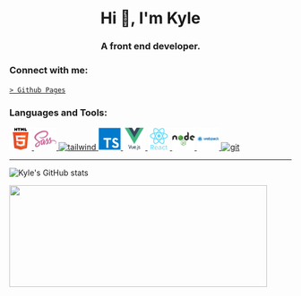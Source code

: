 <h1 align="center">Hi 👋, I'm Kyle</h1>
<h3 align="center">A front end developer.</h3>

<h3 align="left">Connect with me:</h3>

[`> Github Pages`](https://jhxxs.github.io "🍵路漫漫其修远兮")

<p align="left"></p>

<h3 align="left">Languages and Tools:</h3>
<p align="left">
<!-- <a href="https://www.w3schools.com/css/" target="_blank" rel="noreferrer"> <img src="https://raw.githubusercontent.com/devicons/devicon/master/icons/css3/css3-original-wordmark.svg" alt="css3" width="40" height="40"/> </a>  -->
<a href="https://www.w3.org/html/" target="_blank" rel="noreferrer"> <img src="https://raw.githubusercontent.com/devicons/devicon/master/icons/html5/html5-original-wordmark.svg" alt="html5" width="40" height="40"/> </a> 
<a href="https://sass-lang.com" target="_blank" rel="noreferrer"> <img src="https://raw.githubusercontent.com/devicons/devicon/master/icons/sass/sass-original.svg" alt="sass" width="40" height="40"/> </a>
 <a href="https://tailwindcss.com/" target="_blank" rel="noreferrer"> <img src="https://www.vectorlogo.zone/logos/tailwindcss/tailwindcss-icon.svg" alt="tailwind" width="40" height="40"/> </a> 
 <a href="https://www.typescriptlang.org/" target="_blank" rel="noreferrer"> <img src="https://raw.githubusercontent.com/devicons/devicon/master/icons/typescript/typescript-original.svg" alt="typescript" width="40" height="40"/> </a> 
<!-- <a href="https://developer.mozilla.org/en-US/docs/Web/JavaScript" target="_blank" rel="noreferrer"> <img src="https://raw.githubusercontent.com/devicons/devicon/master/icons/javascript/javascript-original.svg" alt="javascript" width="40" height="40"/> </a> --> 
 <a href="https://vuejs.org/" target="_blank" rel="noreferrer"> <img src="https://raw.githubusercontent.com/devicons/devicon/master/icons/vuejs/vuejs-original-wordmark.svg" alt="vuejs" width="40" height="40"/> </a>
 <a href="https://reactjs.org/" target="_blank" rel="noreferrer"> <img src="https://raw.githubusercontent.com/devicons/devicon/master/icons/react/react-original-wordmark.svg" alt="react" width="40" height="40"/> </a>
 <a href="https://nodejs.org" target="_blank" rel="noreferrer"> <img src="https://raw.githubusercontent.com/devicons/devicon/master/icons/nodejs/nodejs-original-wordmark.svg" alt="nodejs" width="40" height="40"/> </a> 
 <a href="https://webpack.js.org" target="_blank" rel="noreferrer"> <img src="https://raw.githubusercontent.com/devicons/devicon/d00d0969292a6569d45b06d3f350f463a0107b0d/icons/webpack/webpack-original-wordmark.svg" alt="webpack" width="40" height="40"/> </a>
<a href="https://git-scm.com/" target="_blank" rel="noreferrer"> <img src="https://www.vectorlogo.zone/logos/git-scm/git-scm-icon.svg" alt="git" width="40" height="40"/> </a>
</p>

<hr />

![Kyle's GitHub stats](https://github-readme-stats.vercel.app/api?username=jhxxs&show_icons=true&theme=tokyonight&hide_border=true)

<!-- <img src="./icon.png" width="24px" align="base" /> -->

<img width="460" height="182" src="https://ns.yuy1n.io/card/753ab141d8d20fe0/history" />

<!-- ![MR. Peanut Butter](https://img3.doubanio.com/view/photo/l/public/p2498570493.webp) -->

<!-- [![spotify-github-profile](https://spotify-github-profile.vercel.app/api/view?uid=315rppxnfwubwbthcpoehluh43xm&cover_image=false&theme=default&show_offline=true&background_color=121212&interchange=false&bar_color_cover=true)](https://spotify-github-profile.vercel.app/api/view?uid=315rppxnfwubwbthcpoehluh43xm&redirect=true) -->

<!-- ### About My Name:

**Kyle** is originated from [**Kyle Broflovski**](https://southpark.fandom.com/wiki/Kyle_Broflovski) <img src="https://static.wikia.nocookie.net/southpark/images/9/95/Kyle-broflovski.png/revision/latest/scale-to-width-down/350?cb=20190411033301" style="cursor:help;transform:rotateZ(-10deg);" title="OMG, they killed Kenny again!" width="40px"> in **_South Park_**, **Von** comes from [German language](https://en.wikipedia.org/wiki/Von), as it is translated into Chinese as '**冯**', exactly my lastname🤣. -->

<!-- ![Steam Card](https://card.yuy1n.io/card/76561198315914803/gradient3,badge,group,bg-game-250320) -->

<!-- [![Apple Music](https://music-profile.rayriffy.com/theme/dark.svg?uid=001984.b963f50fda794f2fbc1d851c37506793.0741)](https://github.com/rayriffy/apple-music-github-profile) -->
